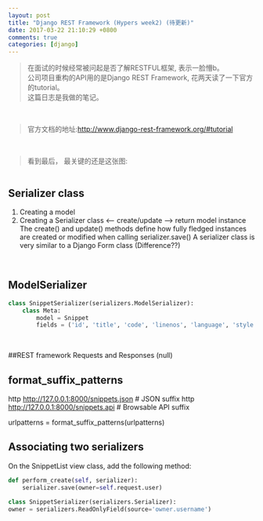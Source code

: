 ```yaml
---
layout: post
title: "Django REST Framework (Hypers week2) (待更新)"
date: 2017-03-22 21:10:29 +0800
comments: true
categories: [django]
---
```


> 在面试的时候经常被问起是否了解RESTFUL框架, 表示一脸懵b。    
公司项目重构的API用的是Django REST Framework, 花两天读了一下官方的tutorial。    
这篇日志是我做的笔记。       
<!--more-->
<br>  

> 官方文档的地址:[http://www.django-rest-framework.org/#tutorial ](http://www.django-rest-framework.org/#tutorial )
<br>

> 看到最后， 最关键的还是这张图:   
<img style="max-height:300px" class="lazy" data-original="/images/blog/170322_REST/highlight.png">
<br>

## Serializer class
1. Creating a model
2. Creating a Serializer class <-- create/update --> return model instance
The create() and update() methods define how fully fledged instances are created or modified when calling serializer.save()
A serializer class is very similar to a Django Form class (Difference??)
<br>

## ModelSerializer
```python
class SnippetSerializer(serializers.ModelSerializer):
    class Meta:
        model = Snippet
        fields = ('id', 'title', 'code', 'linenos', 'language', 'style')
```
<br>

##REST framework Requests and Responses
(null)
<br>

## format_suffix_patterns
http http://127.0.0.1:8000/snippets.json  # JSON suffix
http http://127.0.0.1:8000/snippets.api   # Browsable API suffix

urlpatterns = format_suffix_patterns(urlpatterns)
<br>


## Associating two serializers
On the SnippetList view class, add the following method:
```python
def perform_create(self, serializer):
    serializer.save(owner=self.request.user)

class SnippetSerializer(serializers.Serializer):
owner = serializers.ReadOnlyField(source='owner.username')

```
